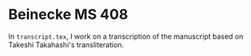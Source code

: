 # Beinecke MS 408
In `transcript.tex`, I work on a transcription of the manuscript based on Takeshi Takahashi's transliteration.

